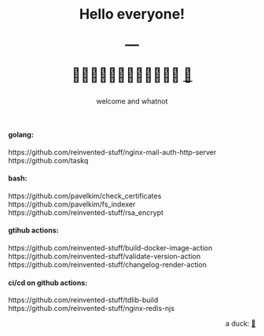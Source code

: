 
<h1 align="center">
&nbsp
</h1>

<h1 align="center">
  <p>Hello everyone!</p>
  
  <p>—</p>
  
  🏃🏽‍♀️🏃🏼‍♂️🏃🏻‍♀️🏃🏽‍♂️ <a href="https://instagram.com/pavelkimphotography/" target="_blank">🦖</a>
</h1>

<p align="center">
  welcome and whatnot
</p>

<p>&nbsp;</p>

<p>

<h4>golang:</h4>

<div>https://github.com/reinvented-stuff/nginx-mail-auth-http-server</div>
<div>https://github.com/taskq</div>

<h4>bash:</h4>

<div>https://github.com/pavelkim/check_certificates</div>
<div>https://github.com/pavelkim/fs_indexer</div>
<div>https://github.com/reinvented-stuff/rsa_encrypt</div>

<h4>gtihub actions:</h4>

<div>https://github.com/reinvented-stuff/build-docker-image-action</div>
<div>https://github.com/reinvented-stuff/validate-version-action</div>
<div>https://github.com/reinvented-stuff/changelog-render-action</div>

<h4>ci/cd on github actions:</h4>

<div>https://github.com/reinvented-stuff/tdlib-build</div>
<div>https://github.com/reinvented-stuff/nginx-redis-njs</div>

</p>

<p align="right">
  a duck: <a href="https://www.linkedin.com/in/pavel-kim/" target="_blank">🦆</a>
</p>

